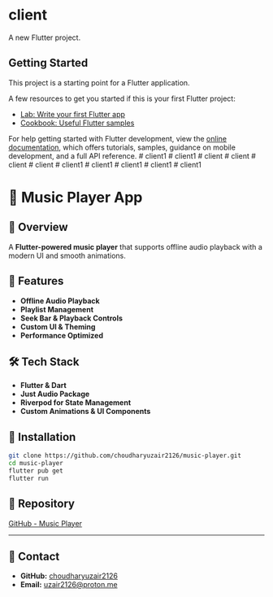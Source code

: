 # client

A new Flutter project.

## Getting Started

This project is a starting point for a Flutter application.

A few resources to get you started if this is your first Flutter project:

- [Lab: Write your first Flutter app](https://docs.flutter.dev/get-started/codelab)
- [Cookbook: Useful Flutter samples](https://docs.flutter.dev/cookbook)

For help getting started with Flutter development, view the
[online documentation](https://docs.flutter.dev/), which offers tutorials,
samples, guidance on mobile development, and a full API reference.
#   c l i e n t 1 
 
 #   c l i e n t 1 
 
 #   c l i e n t 
 
 #   c l i e n t 
 
 #   c l i e n t 
 
 #   c l i e n t 
 
 #   c l i e n t 1 
 
 #   c l i e n t 1 
 
 #   c l i e n t 1 
 
 #   c l i e n t 1 
 
 #   c l i e n t 1 
 
 
# 🎵 Music Player App

## 📌 Overview
A **Flutter-powered music player** that supports offline audio playback with a modern UI and smooth animations.

## 🚀 Features
- **Offline Audio Playback**
- **Playlist Management**
- **Seek Bar & Playback Controls**
- **Custom UI & Theming**
- **Performance Optimized**

## 🛠 Tech Stack
- **Flutter & Dart**
- **Just Audio Package**
- **Riverpod for State Management**
- **Custom Animations & UI Components**

## 🔧 Installation
```sh
git clone https://github.com/choudharyuzair2126/music-player.git
cd music-player
flutter pub get
flutter run
```

## 🔗 Repository
[GitHub - Music Player](https://github.com/choudharyuzair2126/music-player)

---

## 📢 Contact
- **GitHub:** [choudharyuzair2126](https://github.com/choudharyuzair2126)
- **Email:** [uzair2126@proton.me](uzair2126@proton.me)

